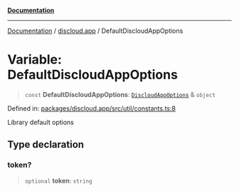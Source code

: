 [**Documentation**](../../README.md)

***

[Documentation](../../packages.md) / [discloud.app](../README.md) / DefaultDiscloudAppOptions

# Variable: DefaultDiscloudAppOptions

> `const` **DefaultDiscloudAppOptions**: [`DiscloudAppOptions`](../interfaces/DiscloudAppOptions.md) & `object`

Defined in: [packages/discloud.app/src/util/constants.ts:8](https://github.com/discloud/discloud.app/blob/ff86a7704bdfa4b9011141068419f0a48ab50b8b/packages/discloud.app/src/util/constants.ts#L8)

Library default options

## Type declaration

### token?

> `optional` **token**: `string`
